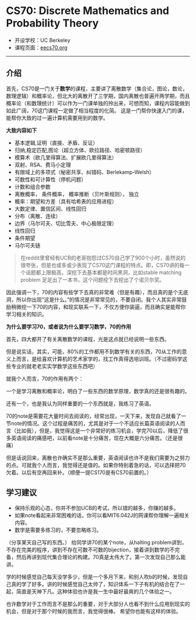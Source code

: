 # CS70: Discrete Mathematics and Probability Theory

- 开设学校：UC Berkeley
- 课程页面：[eecs70.org](https://www.eecs70.org/)
--- 

## 介绍

首先，CS70是一门关于**数学**的课程，主要讲了离散数学（集合论，图论，数论，数理逻辑）和概率论，但北大的离散开了三学期，国内离散也普遍开两学期，而且概率论（和数理统计）可以作为一门课单独的拎出来，可想而知，课程内容能做到如此广阔，70这门课程一定做了相当程度的化简。
这是一门帮你快速入门的课，能帮你大致的过一遍计算机需要用到的数学。

**大致内容如下**

- 基本逻辑,证明（直接、矛盾、反证）
- 归纳,稳定匹配,图论（超立方体、欧拉路径、哈密顿路径）
- 模算术（欧几里得算法、扩展欧几里得算法）
- 双射、RSA、费马小定理
- 有限域上的多项式（秘密共享、纠错码、Berlekamp-Welsh）
- 可数性和可计算性（停机问题）
- 计数和组合参数
- 离散概率， 条件概率， 概率推断（贝叶斯规则）， 独立
- 概率：期望和方差（具有哈希表的应用进程）
- 大数定律、置信区间、线性回归
- 分布（离散、连续）
- 边界（马尔可夫、切比雪夫、中心极限定理）
- 线性回归
- 条件期望
- 马尔可夫链 

> 在reddit里曾经有UCB的老哥抱怨过CS70自己学了900个小时，虽然说的很夸张，但是也或多或少表现了CS70这门课程的特点。即，CS70讲的每一个话题都上限极高，深挖下去基本都是时间黑洞，比如stable matching problem 足足出了一本书，这个问题挖下去挖出了个诺贝尔奖。

因此强调一下，70的内容有些学下去真的非常难（但是有趣），而且真的是个无底洞，所以你出现“这是什么。”的情况是非常常见的，不要自闭。我个人其实非常鼓励稍微挖一下70的内容，和现实联系一下，不仅方便你装逼，而且确实是能帮你学习相关的知识。

**为什么要学习70，或者说为什么要学习数学，70的作用**

首先，四大都开了有关离散数学的课程，光是这点就已经说明一些东西。

但是说实话，其实，可能，80%的工作都用不到数学有关的东西，70从工作的意义上而言，是给喜欢计算机的艺术家学的，找工作真得选培训班。（不过密码学这些专业的就老老实实学数学这些东西吧）

就我个人而言，70的作用有两个：

一个是学习离散和概率论，明白了一些东西的数学原理，数学真的还是很有趣的。

还有一个，也是我认为同样重要的一个东西就是，我练习了英语。

70的note是需要花大量时间去阅读的，经常出现，一天下来，发现自己就看了一节note的情况。这个过程是痛苦的，尤其是对于一个不适应长篇英语阅读的人而言（比如我），但是，我觉得这是一个非常好的练习机会，学完70以后，降低了很多英语阅读的痛感吧，以前看note是十分痛苦，现在大概是六分痛苦。（还是很痛）

但是话说回来，离散也许确实不是那么重要，英语阅读也许不是我们需要为之努力的点。可就我个人而言，我觉得还是值的。如果你特别着急的话，可以选择把70欠着。以后有空再回来补。（顺便一提CS170是有CS70前置的。） 

## 学习建议

- 保持乐观的心态，你并不参加UCB的考试，所以错的越多，你赚的越多。
- 如果note看起来非常困难的话，你可以看MIT6.042J的网课帮你理解一遍相关内容。
- 数学是需要多练习的，不要忽略练习。

（分享某天自己写的东西。）
给同学讲70的某个note，从halting problem讲到，不存在完美的程序，讲到不存在可数不可数的bijection，接着讲到数学的不完备，然后再讲到现代集合理论的构建。70真是太伟大了。第一次发现自己那么能讲。

学的时候感觉自己每天没学多少，但是一个多月下来，和别人吹b的时候，发现自己真的学了好多。讲的时候感觉自己太帅了，知识体系一下子有机的结合在了一起，简直是天神下凡。这种体验也许是我一生中最好最爽的几个体验之一。

也许数学对于工作而言不是那么的重要，对于大部分人也看不到什么应用到现实的机会，但是对于那个时候的我而言，我觉得很棒。
希望你也能有这样的体验。
